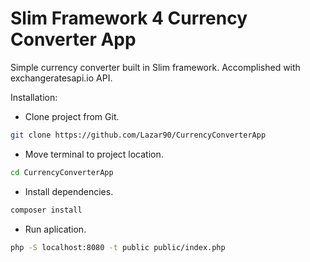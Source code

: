 # Slim Framework 4 Currency Converter App

Simple currency converter built in Slim framework.
Accomplished with exchangeratesapi.io API.

Installation: 

- Clone project from Git.
```bash
git clone https://github.com/Lazar90/CurrencyConverterApp
```

- Move terminal to project location.
```bash
cd CurrencyConverterApp
```

- Install dependencies.
```bash
composer install
```

-  Run aplication.
```bash
php -S localhost:8080 -t public public/index.php
``````